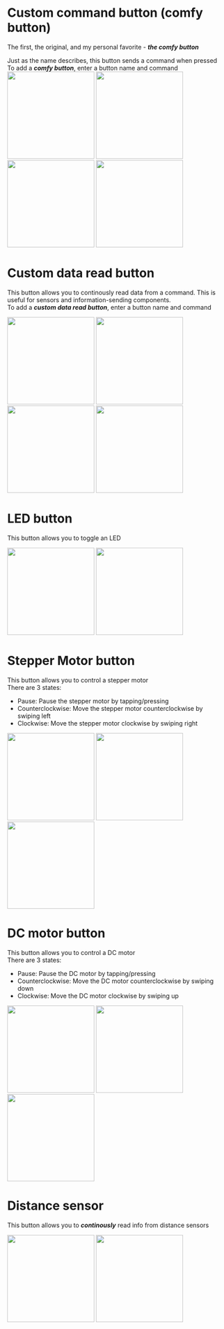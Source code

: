 # Custom command button (comfy button)

The first, the original, and my personal favorite - ***the comfy button***

Just as the name describes, this button sends a command when pressed<br>
To add a ***comfy button***, enter a button name and command<br>
<img src = "assets/ButtonList/comfyButton_step1_add.png" width="200">
<img src = "assets/ButtonList/comfyButton_step2_info.png" width="200">
<img src = "assets/ButtonList/comfyButton_step3_off.png" width="200">
<img src = "assets/ButtonList/comfyButton_step4_on.png" width="200">
<br>


# Custom data read button

This button allows you to continously read data from a command. This is useful for sensors and information-sending components.<br>
To add a ***custom data read button***, enter a button name and command<br>

<img src = "assets/ButtonList/customData_step1_add.png" width="200">
<img src = "assets/ButtonList/customData_step2_info.png" width="200">
<img src = "assets/ButtonList/customData_step3_read1.png" width="200">
<img src = "assets/ButtonList/customData_step3_read2.png" width="200">
<br>

# LED button

This button allows you to toggle an LED<br>

<img src = "assets/ButtonList/ledToggle_step1_off.png" width="200">
<img src = "assets/ButtonList/ledToggle_step2_on.png" width="200"><br>

# Stepper Motor button

This button allows you to control a stepper motor <br>
There are 3 states:<br>
- Pause: Pause the stepper motor by tapping/pressing
- Counterclockwise: Move the stepper motor counterclockwise by swiping left
- Clockwise: Move the stepper motor clockwise by swiping right<br>

<img src = "assets/ButtonList/stepper_step1_pause.png" width="200">
<img src = "assets/ButtonList/stepper_step1_left.png" width="200">
<img src = "assets/ButtonList/stepper_step1_right.png" width="200">
<br>

# DC motor button

This button allows you to control a DC motor <br>
There are 3 states:<br>
- Pause: Pause the DC motor by tapping/pressing
- Counterclockwise: Move the DC motor counterclockwise by swiping down
- Clockwise: Move the DC motor clockwise by swiping up<br>

<img src = "assets/ButtonList/dcMotor_step1_pause.png" width="200">
<img src = "assets/ButtonList/dcMotor_step1_down.png" width="200">
<img src = "assets/ButtonList/dcMotor_step1_up.png" width="200">
<br>

# Distance sensor

This button allows you to ***continously*** read info from distance sensors <br>

<img src = "assets/ButtonList/distance_step1_read1.png" width="200">
<img src = "assets/ButtonList/distance_step1_read2.png" width="200">
<br>